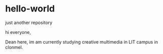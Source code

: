 # hello-world
just another repository

hi everyone,

Dean here, im am currently studying creative multimedia in LIT campus in clonmel.
